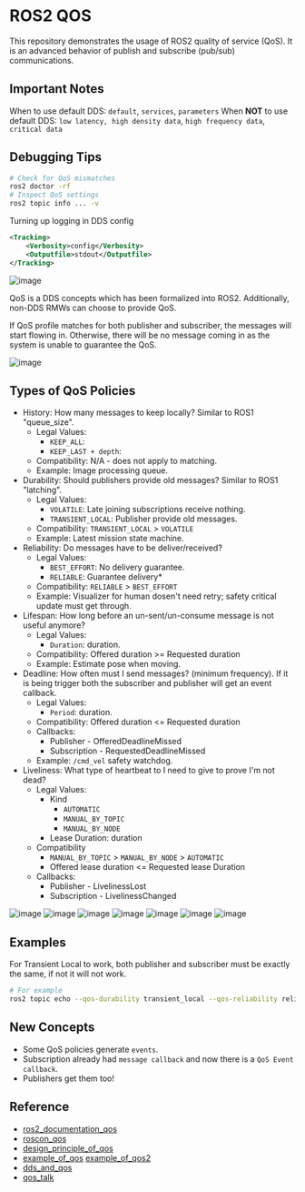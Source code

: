 # ROS2 QOS

This repository demonstrates the usage of ROS2 quality of service (QoS). It is an advanced behavior of publish and subscribe (pub/sub) communications.

## Important Notes

When to use default DDS: `default`, `services`, `parameters`
When **NOT** to use default DDS: `low latency, high density data`, `high frequency data`, `critical data`

## Debugging Tips

```bash
# Check for QoS mismatches
ros2 doctor -rf
# Inspect QoS settings
ros2 topic info ... -v
```

Turning up logging in DDS config
```xml
<Tracking>
    <Verbosity>config</Verbosity>
    <Outputfile>stdout</Outputfile>
</Tracking>
```

![image](resources/qos1.png)

QoS is a DDS concepts which has been formalized into ROS2. Additionally, non-DDS RMWs can choose to provide QoS.

If QoS profile matches for both publisher and subscriber, the messages will start flowing in. Otherwise, there will be no message coming in as the system is unable to guarantee the QoS.

![image](resources/qos2.png)

## Types of QoS Policies

- History: How many messages to keep locally? Similar to ROS1 "queue_size".
    - Legal Values:
        - `KEEP_ALL`:
        - `KEEP_LAST + depth`:
    - Compatibility: N/A - does not apply to matching.
    - Example: Image processing queue.
- Durability: Should publishers provide old messages? Similar to ROS1 "latching".
    - Legal Values:
        - `VOLATILE`: Late joining subscriptions receive nothing.
        - `TRANSIENT_LOCAL`: Publisher provide old messages.
    - Compatibility: `TRANSIENT_LOCAL` > `VOLATILE`
    - Example: Latest mission state machine.
- Reliability: Do messages have to be deliver/received?
    - Legal Values:
        - `BEST_EFFORT`: No delivery guarantee.
        - `RELIABLE`: Guarantee delivery*
    - Compatibility: `RELIABLE` > `BEST_EFFORT`
    - Example: Visualizer for human dosen't need retry; safety critical update must get through.
- Lifespan: How long before an un-sent/un-consume message is not useful anymore?
    - Legal Values:
        - `Duration`: duration.
    - Compatibility: Offered duration >= Requested duration
    - Example: Estimate pose when moving.
- Deadline: How often must I send messages? (minimum frequency). If it is being trigger both the subscriber and publisher will get an event callback.
    - Legal Values:
        - `Period`: duration.
    - Compatibility: Offered duration <= Requested duration
    - Callbacks:
        - Publisher - OfferedDeadlineMissed
        - Subscription - RequestedDeadlineMissed
    - Example: `/cmd_vel` safety watchdog.
- Liveliness: What type of heartbeat to I need to give to prove I'm not dead?
    - Legal Values:
        - Kind
            - `AUTOMATIC`
            - `MANUAL_BY_TOPIC`
            - `MANUAL_BY_NODE`
        - Lease Duration: duration
    - Compatibility
        - `MANUAL_BY_TOPIC` > `MANUAL_BY_NODE` > `AUTOMATIC`
        - Offered lease duration <= Requested lease Duration
    - Callbacks:
        - Publisher - LivelinessLost
        - Subscription - LivelinessChanged


![image](resources/qos_history.png)
![image](resources/qos_durability.png)
![image](resources/qos_reliability.png)
![image](resources/qos_lifespan.png)
![image](resources/qos_deadline.png)
![image](resources/qos_liveliness1.png)
![image](resources/qos_liveliness2.png)

## Examples

For Transient Local to work, both publisher and subscriber must be exactly the same, if not it will not work.

```bash
# For example
ros2 topic echo --qos-durability transient_local --qos-reliability reliable /tl_topic
```


## New Concepts

- Some QoS policies generate `events`.
- Subscription already had `message callback` and now there is a `QoS Event callback`.
- Publishers get them too!

## Reference
- [ros2_documentation_qos](https://docs.ros.org/en/foxy/Concepts/About-Quality-of-Service-Settings.html)
- [roscon_qos](https://vimeo.com/379127762)
- [design_principle_of_qos](http://design.ros2.org/articles/qos_configurability.html)
- [example_of_qos](https://surfertas.github.io/ros2/2019/08/17/ros2-qos.html) [example_of_qos2](https://hackmd.io/@st9540808/r1zrNKBWU/%2F%401IzBzEXXRsmj6-nLXZ9opw%2FBkaxoWRiI)
- [dds_and_qos](https://www.youtube.com/watch?v=WajZmurQYMc)
- [qos_talk](https://www.youtube.com/watch?v=WajZmurQYMc)
